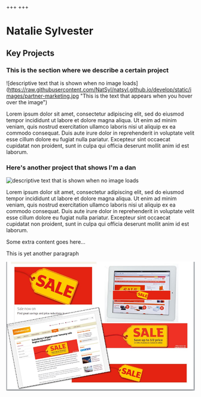 +++
+++

# Natalie Sylvester

## Key Projects


### This is the section where we describe a certain project

![descriptive text that is shown when no image loads] (https://raw.githubusercontent.com/NatSyl/natsyl.github.io/develop/static/images/partner-marketing.jpg "This is the text that appears when you hover over the image")

Lorem ipsum dolor sit amet, consectetur adipiscing elit, sed do eiusmod tempor
incididunt ut labore et dolore magna aliqua. Ut enim ad minim veniam, quis
nostrud exercitation ullamco laboris nisi ut aliquip ex ea commodo consequat.
Duis aute irure dolor in reprehenderit in voluptate velit esse cillum dolore eu
fugiat nulla pariatur. Excepteur sint occaecat cupidatat non proident, sunt in
culpa qui officia deserunt mollit anim id est laborum.



### Here's another project that shows I'm a dan

![descriptive text that is shown when no image loads](https://dummyimage.com/600x400/cc3322/fff "This is the text that appears when you hover over the image")


Lorem ipsum dolor sit amet, consectetur adipiscing elit, sed do eiusmod tempor
incididunt ut labore et dolore magna aliqua. Ut enim ad minim veniam, quis
nostrud exercitation ullamco laboris nisi ut aliquip ex ea commodo consequat.
Duis aute irure dolor in reprehenderit in voluptate velit esse cillum dolore eu
fugiat nulla pariatur. Excepteur sint occaecat cupidatat non proident, sunt in
culpa qui officia deserunt mollit anim id est laborum.


Some extra content goes here...


This is yet another paragraph

![](https://raw.githubusercontent.com/NatSyl/natsyl.github.io/develop/images/jan-sale.jpg "Jan sale")
